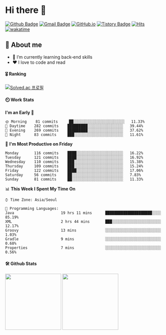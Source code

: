 # Hi there 👋
[![Github Badge](https://img.shields.io/badge/-uiw6unoh-grey?style=flat&logo=github&logoColor=white&link=https://github.com/uiw6unoh/)](https://www.github.com/uiw6unoh/) 
[![Gmail Badge](https://img.shields.io/badge/-uiw6unoh@naver.com-c14438?style=flat&logo=Gmail&logoColor=white&link=mailto:uiw6unoh@naver.com)](mailto:uiw6unoh@naver.com) 
[![GitHub.io](https://img.shields.io/badge/GitHub.io-orange?style=flat&logoColor=white)](https://uiw6unoh.github.io/)
[![Tistory Badge](https://img.shields.io/badge/Tech%20Blog-yellow?style=flat&logoColor=white)](https://#/)
[![Hits](https://hits.seeyoufarm.com/api/count/incr/badge.svg?url=https%3A%2F%2Fgithub.com%2Fuiw6unoh&count_bg=%2379C83D&title_bg=%23555555&icon=&icon_color=%23E7E7E7&title=hits&edge_flat=false)](https://hits.seeyoufarm.com)
[![wakatime](https://wakatime.com/badge/user/54252e40-b19e-45e1-9ec9-fb1c5a26c628.svg)](https://wakatime.com/@54252e40-b19e-45e1-9ec9-fb1c5a26c628)
<!-- [![Portfolio Badge](https://img.shields.io/badge/portfolio-web-blue?style=flat&link=https://github.com/uiw6unoh/)](https://github.com/uiw6unoh/)  -->

## 💬 About me
- 🌱 I’m currently learning back-end skills
- ❤️ I love to code and read


#### 🎖️ Ranking
[![Solved.ac 프로필](http://mazassumnida.wtf/api/v2/generate_badge?boj=uiw6unoh)](https://www.acmicpc.net/user/uiw6unoh)

#### ⏲️ Work Stats
<!--[![uiw6unoh's wakatime stats](https://github-readme-stats.vercel.app/api/wakatime?username=uiw6unoh)]-->

<!--START_SECTION:waka-->
**I'm an Early 🐤** 

```text
🌞 Morning    81 commits     ██░░░░░░░░░░░░░░░░░░░░░░░   11.33% 
🌆 Daytime    282 commits    █████████░░░░░░░░░░░░░░░░   39.44% 
🌃 Evening    269 commits    █████████░░░░░░░░░░░░░░░░   37.62% 
🌙 Night      83 commits     ███░░░░░░░░░░░░░░░░░░░░░░   11.61%

```
📅 **I'm Most Productive on Friday** 

```text
Monday       116 commits    ████░░░░░░░░░░░░░░░░░░░░░   16.22% 
Tuesday      121 commits    ████░░░░░░░░░░░░░░░░░░░░░   16.92% 
Wednesday    110 commits    ███░░░░░░░░░░░░░░░░░░░░░░   15.38% 
Thursday     109 commits    ███░░░░░░░░░░░░░░░░░░░░░░   15.24% 
Friday       122 commits    ████░░░░░░░░░░░░░░░░░░░░░   17.06% 
Saturday     56 commits     ██░░░░░░░░░░░░░░░░░░░░░░░   7.83% 
Sunday       81 commits     ██░░░░░░░░░░░░░░░░░░░░░░░   11.33%

```


📊 **This Week I Spent My Time On** 

```text
⌚︎ Time Zone: Asia/Seoul

💬 Programming Languages: 
Java                     19 hrs 11 mins      █████████████████████░░░░   85.19% 
XML                      2 hrs 44 mins       ███░░░░░░░░░░░░░░░░░░░░░░   12.17% 
Groovy                   13 mins             ░░░░░░░░░░░░░░░░░░░░░░░░░   1.03% 
Gradle                   9 mins              ░░░░░░░░░░░░░░░░░░░░░░░░░   0.68% 
Properties               7 mins              ░░░░░░░░░░░░░░░░░░░░░░░░░   0.56%

```


<!--END_SECTION:waka-->

#### 🛠️ Github Stats <br/>
<p>
  <img height="180em" src="https://github-readme-stats-git-masterrstaa-rickstaa.vercel.app/api?username=uiw6unoh&show_icons=true&include_all_commits=true">
  <img height="180em" src="https://github-readme-stats-git-masterrstaa-rickstaa.vercel.app/api/top-langs/?username=uiw6unoh&layout=compact">
</p>

